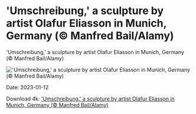 # 'Umschreibung,' a sculpture by artist Olafur Eliasson in Munich, Germany (© Manfred Bail/Alamy)

'Umschreibung,' a sculpture by artist Olafur Eliasson in Munich, Germany (© Manfred Bail/Alamy)

!['Umschreibung,' a sculpture by artist Olafur Eliasson in Munich, Germany (© Manfred Bail/Alamy)](https://bing.com/th?id=OHR.Umschreibung_EN-US4693850900_UHD.jpg&w=1024&h=576)

Date: 2023-01-12

Download 4k: ['Umschreibung,' a sculpture by artist Olafur Eliasson in Munich, Germany (© Manfred Bail/Alamy)](https://bing.com/th?id=OHR.Umschreibung_EN-US4693850900_UHD.jpg)

